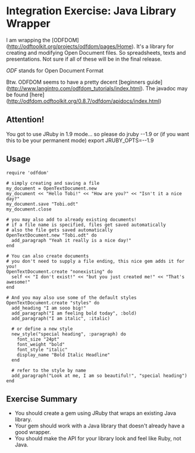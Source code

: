 # Integration Exercise: Java Library Wrapper

I am wrapping the [ODFDOM] (http://odftoolkit.org/projects/odfdom/pages/Home). It's a library for creating and modifying Open Document files. So spreadsheets, texts and presentations. Not sure if all of these will be in the final release.

*ODF* stands for Open Document Format

Btw. ODFDOM seems to have a pretty decent [beginners guide] (http://www.langintro.com/odfdom_tutorials/index.html).
The javadoc may be found [here] (http://odfdom.odftoolkit.org/0.8.7/odfdom/apidocs/index.html)

## Attention!
You got to use JRuby in 1.9 mode... so please do
    jruby --1.9
or (if you want this to be your permanent mode)
    export JRUBY_OPTS=--1.9

## Usage
    require 'odfdom'

    # simply creating and saving a file
    my_document = OpenTextDocument.new
    my_document << "Hello Tobi!" << "How are you?" << "Isn't it a nice day?"
    my_document.save "Tobi.odt"
    my_document.close

    # you may also add to already existing documents!
    # if a file name is specified, files get saved automatically
    # also the file gets saved automatically
    OpenTextDocument.new "Tobi.odt" do
      add_paragraph "Yeah it really is a nice day!"
    end

    # You can also create documents
    # you don't need to supply a file ending, this nice gem adds it for you!
    OpenTextDocument.create "nonexisting" do
      self << "I don't exist!" << "but you just created me!" << "That's awesome!"
    end

    # And you may also use some of the default styles
    OpenTextDocument.create "styles" do
      add_heading "I am sooo big!"
      add_paragraph("I am feeling bold today", :bold)
      add_paragraph("I am italic", :italic)

      # or define a new style
      new_style("special heading", :paragraph) do
        font_size "24pt"
        font_weight "bold"
        font_style "italic"
        display_name "Bold Italic Headline"
      end

      # refer to the style by name
      add_paragraph("Look at me, I am so beautiful!", "special heading")
    end

## Exercise Summary

- You should create a gem using JRuby that wraps an existing Java library.
- Your gem should work with a Java library that doesn't already have
  a good wrapper.
- You should make the API for your library look and feel like Ruby, not Java.

